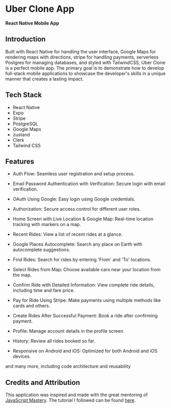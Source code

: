 # Uber Clone App

**React Native Mobile App**

## Introduction

Built with React Native for handling the user interface, Google Maps for rendering maps with directions, stripe for handling payments, serverless Postgres for managing databases, and styled with TailwindCSS, Uber Clone is a perfect mobile app. The primary goal is to demonstrate how to develop full-stack mobile applications to showcase the developer's skills in a unique manner that creates a lasting impact.

## Tech Stack

- React Native
- Expo
- Stripe
- PostgreSQL
- Google Maps
- zustand
- Clerk
- Tailwind CSS

## Features

- Auth Flow: Seamless user registration and setup process.

- Email Password Authentication with Verification: Secure login with email verification.

- OAuth Using Google: Easy login using Google credentials.

- Authorization: Secure access control for different user roles.

- Home Screen with Live Location & Google Map: Real-time location tracking with markers on a map.

- Recent Rides: View a list of recent rides at a glance.

- Google Places Autocomplete: Search any place on Earth with autocomplete suggestions.

- Find Rides: Search for rides by entering 'From' and 'To' locations.

- Select Rides from Map: Choose available cars near your location from the map.

- Confirm Ride with Detailed Information: View complete ride details, including time and fare price.

- Pay for Ride Using Stripe: Make payments using multiple methods like cards and others.

- Create Rides After Successful Payment: Book a ride after confirming payment.

- Profile: Manage account details in the profile screen.

- History: Review all rides booked so far.

- Responsive on Android and iOS: Optimized for both Android and iOS devices.

and many more, including code architecture and reusability

## Credits and Attribution

This application was inspired and made with the great mentoring of [JavaScript Mastery](https://www.youtube.com/@javascriptmastery). The tutorial I followed can be found [here](https://youtu.be/kmy_YNhl0mw?si=TiG92zttL_zq3Rlr).